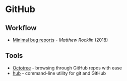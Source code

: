 # GitHub

## Workflow

* [Minimal bug reports](https://matthewrocklin.com/blog/work/2018/02/28/minimal-bug-reports) - _Matthew Rocklin_ \(2018\)

## Tools

* [Octotree](https://github.com/ovity/octotree) - browsing through GitHub repos with ease
* [hub](https://hub.github.com/) - command-line utility for git and GitHub
